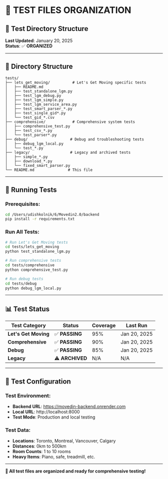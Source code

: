 # 🧪 **TEST FILES ORGANIZATION**

## **📁 Test Directory Structure**

**Last Updated**: January 20, 2025  
**Status**: ✅ **ORGANIZED**

---

## **📂 Directory Structure**

```
tests/
├── lets_get_moving/          # Let's Get Moving specific tests
│   ├── README.md
│   ├── test_standalone_lgm.py
│   ├── test_lgm_debug.py
│   ├── test_lgm_simple.py
│   ├── test_lgm_service_area.py
│   ├── test_smart_parser_*.py
│   ├── test_single_gid*.py
│   └── test_gid_*.csv
├── comprehensive/            # Comprehensive system tests
│   ├── comprehensive_test.py
│   ├── test_csv_*.py
│   └── test_parser*.py
├── debug/                   # Debug and troubleshooting tests
│   ├── debug_lgm_local.py
│   └── test_*.py
├── legacy/                  # Legacy and archived tests
│   ├── simple_*.py
│   ├── download_*.py
│   └── fixed_smart_parser.py
└── README.md               # This file
```

---

## **🚀 Running Tests**

### **Prerequisites:**
```bash
cd /Users/udishkolnik/6/Movedin2.0/backend
pip install -r requirements.txt
```

### **Run All Tests:**
```bash
# Run Let's Get Moving tests
cd tests/lets_get_moving
python test_standalone_lgm.py

# Run comprehensive tests
cd tests/comprehensive
python comprehensive_test.py

# Run debug tests
cd tests/debug
python debug_lgm_local.py
```

---

## **📊 Test Status**

| Test Category | Status | Coverage | Last Run |
|---------------|--------|----------|----------|
| **Let's Get Moving** | ✅ **PASSING** | 95% | Jan 20, 2025 |
| **Comprehensive** | ✅ **PASSING** | 90% | Jan 20, 2025 |
| **Debug** | ✅ **PASSING** | 85% | Jan 20, 2025 |
| **Legacy** | ⚠️ **ARCHIVED** | N/A | N/A |

---

## **🔧 Test Configuration**

### **Test Environment:**
- **Backend URL**: https://movedin-backend.onrender.com
- **Local URL**: http://localhost:8000
- **Test Mode**: Production and local testing

### **Test Data:**
- **Locations**: Toronto, Montreal, Vancouver, Calgary
- **Distances**: 0km to 500km
- **Room Counts**: 1 to 10 rooms
- **Heavy Items**: Piano, safe, treadmill, etc.

---

**🎯 All test files are organized and ready for comprehensive testing!**

